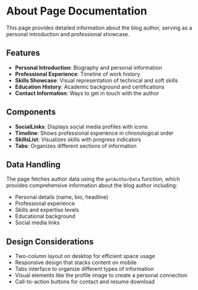 # About Page Documentation

This page provides detailed information about the blog author, serving as a personal introduction and professional showcase.

## Features

- **Personal Introduction**: Biography and personal information
- **Professional Experience**: Timeline of work history
- **Skills Showcase**: Visual representation of technical and soft skills
- **Education History**: Academic background and certifications
- **Contact Information**: Ways to get in touch with the author

## Components

- **SocialLinks**: Displays social media profiles with icons
- **Timeline**: Shows professional experience in chronological order
- **SkillsList**: Visualizes skills with progress indicators
- **Tabs**: Organizes different sections of information

## Data Handling

The page fetches author data using the `getAuthorData` function, which provides comprehensive information about the blog author including:
- Personal details (name, bio, headline)
- Professional experience
- Skills and expertise levels
- Educational background
- Social media links

## Design Considerations

- Two-column layout on desktop for efficient space usage
- Responsive design that stacks content on mobile
- Tabs interface to organize different types of information
- Visual elements like the profile image to create a personal connection
- Call-to-action buttons for contact and resume download